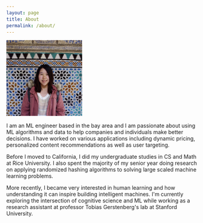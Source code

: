 ```yaml
---
layout: page
title: About
permalink: /about/
---
```

<img src="images/yingchen.JPG" alt="drawing" width="200" class="center"/>

I am an ML engineer based in the bay area and I am passionate about using ML algorithms and data to help companies and individuals make better decisions. I have worked on various applications including dynamic pricing, personalized content recommendations as well as user targeting. 

Before I moved to California, I did my undergraduate studies in CS and Math at Rice University. I also spent the majority of my senior year doing research on applying randomized hashing algorithms to solving large scaled machine learning problems. 

More recently, I became very interested in human learning and how understanding it can inspire building intelligent machines. I'm currently exploring the intersection of cognitive science and ML while working as a research assistant at professor Tobias Gerstenberg's lab at Stanford University.  
